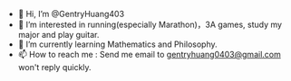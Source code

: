 - 👋 Hi, I’m @GentryHuang403
- 👀 I’m interested in running(especially Marathon)，3A games, study my major and play guitar.
- 🌱 I’m currently learning Mathematics and Philosophy.
- 📫 How to reach me : Send me email to gentryhuang0403@gmail.com won't reply quickly.

<!---
GentryHuang403/GentryHuang403 is a ✨ special ✨ repository because its `README.md` (this file) appears on your GitHub profile.
You can click the Preview link to take a look at your changes.
--->
